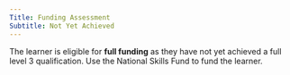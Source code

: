 ```yaml
---
Title: Funding Assessment
Subtitle: Not Yet Achieved
---
```


<div class="notification is-light is-success">
  The learner is eligible for <strong>full funding</strong> as they have not yet achieved a full level 3 qualification. Use the National Skills Fund to fund the learner.
</div>